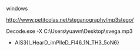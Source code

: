 windows

http://www.petitcolas.net/steganography/mp3stego/

Decode.exe -X C:\Users\yuawn\Desktop\svega.mp3

* AIS3{I_HearD_imPlIeD_Fl46_1N_TH3_5oN6}
